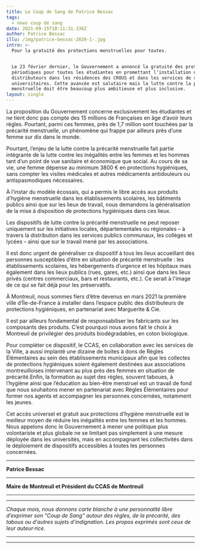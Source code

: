 ```yaml
---
title: Le Coup de Sang de Patrice Bessac
tags:
  - news coup de sang
date: 2021-09-15T10:11:31.336Z
author: Patrice Bessac
illu: /img/patrice-bessac-2020-1-.jpg
intro: >-
  Pour la gratuité des protections menstruelles pour toutes.


  Le 23 février dernier, le Gouvernement a annoncé la gratuité des protections
  périodiques pour toutes les étudiantes en promettant l’installation de
  distributeurs dans les résidences des CROUS et dans les services de santé
  universitaires. Cette avancée est salutaire mais la lutte contre la précarité
  menstruelle doit être beaucoup plus ambitieuse et plus inclusive.
layout: single
---
```

La proposition du Gouvernement concerne exclusivement les étudiantes et ne tient donc pas compte des 15 millions de Françaises en âge d’avoir leurs règles. Pourtant, parmi ces femmes, près de 1,7 million sont touchées par la précarité menstruelle, un phénomène qui frappe par ailleurs près d’une femme sur dix dans le monde.

Pourtant, l’enjeu de la lutte contre la précarité menstruelle fait partie intégrante de la lutte contre les inégalités entre les femmes et les hommes tant d’un point de vue sanitaire et économique que social. Au cours de sa vie, une femme dépense au minimum 3800 € en protections hygiéniques, sans compter les visites médicales et autres médicaments antidouleurs ou antispasmodiques nécessaires.

À l’instar du modèle écossais, qui a permis le libre accès aux produits d’hygiène menstruelle dans les établissements scolaires, les bâtiments publics ainsi que sur les lieux de travail, nous demandons la généralisation de la mise à disposition de protections hygiéniques dans ces lieux.

Les dispositifs de lutte contre la précarité menstruelle ne peut reposer uniquement sur les initiatives locales, départementales ou régionales – à travers la distribution dans les services publics communaux, les collèges et lycées – ainsi que sur le travail mené par les associations.

Il est donc urgent de généraliser ce dispositif à tous les lieux accueillant des personnes susceptibles d’être en situation de précarité menstruelle : les établissements scolaires, les hébergements d’urgence et les hôpitaux mais également dans les lieux publics (rues, gares, etc.) ainsi que dans les lieux privés (centres commerciaux, bars et restaurants, etc.). Ce serait à l'image de ce qui se fait déjà pour les préservatifs.

À Montreuil, nous sommes fiers d’être devenus en mars 2021 la première ville d’Île-de-France à installer dans l’espace public des distributeurs de protections hygiéniques, en partenariat avec Marguerite & Cie.

Il est par ailleurs fondamental de responsabiliser les fabricants sur les composants des produits. C’est pourquoi nous avons fait le choix à Montreuil de privilégier des produits biodégradables, en coton biologique.

Pour compléter ce dispositif, le CCAS, en collaboration avec les services de la Ville, a aussi implanté une dizaine de boites à dons de Règles Élémentaires au sein des établissements municipaux afin que les collectes de protections hygiéniques soient également destinées aux associations montreuilloises intervenant au plus près des femmes en situation de précarité.Enfin, la formation au sujet des règles, souvent taboues, à l’hygiène ainsi que l’éducation au bien-être menstruel est un travail de fond que nous souhaitons mener en partenariat avec Règles Élémentaires pour former nos agents et accompagner les personnes concernées, notamment les jeunes.

Cet accès universel et gratuit aux protections d’hygiène menstruelle est le meilleur moyen de réduire les inégalités entre les femmes et les hommes. Nous appelons donc le Gouvernement à mener une politique plus volontariste et plus globale ne se limitant pas simplement à une mesure déployée dans les universités, mais en accompagnant les collectivités dans le déploiement de dispositifs accessibles à toutes les personnes concernées.

- - -

**Patrice Bessac**

- - -

**Maire de Montreuil et Président du CCAS de Montreuil**

- - -

- - -

_Chaque mois, nous donnons carte blanche à une personnalité libre d’exprimer son "Coup de Sang" autour des règles, de la précarité, des tabous ou d'autres sujets d'indignation. Les propos exprimés sont ceux de leur auteur·rice._

- - -

- - -
